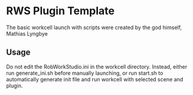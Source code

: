 # RWS Plugin Template

The basic workcell launch with scripts were created by the god himself, Mathias Lyngbye

## Usage
Do not edit the RobWorkStudio.ini in the workcell directory.
Instead, either run generate\_ini.sh before manually launching, or run
start.sh to automatically generate init file and run workcell with selected
scene and plugin.
